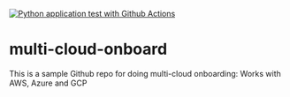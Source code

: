 [![Python application test with Github Actions](https://github.com/myoungone/multi-cloud-onboard/actions/workflows/main.yml/badge.svg)](https://github.com/myoungone/multi-cloud-onboard/actions/workflows/main.yml)

# multi-cloud-onboard
This is a sample Github repo for doing multi-cloud onboarding: Works with AWS, Azure and GCP
